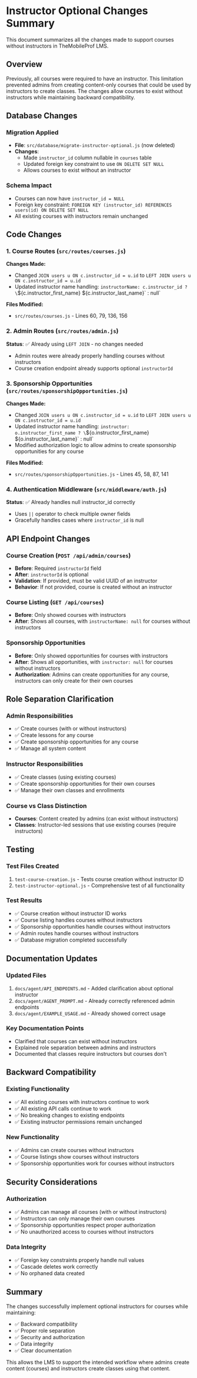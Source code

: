 # Instructor Optional Changes Summary

This document summarizes all the changes made to support courses without instructors in TheMobileProf LMS.

## Overview

Previously, all courses were required to have an instructor. This limitation prevented admins from creating content-only courses that could be used by instructors to create classes. The changes allow courses to exist without instructors while maintaining backward compatibility.

## Database Changes

### Migration Applied
- **File**: `src/database/migrate-instructor-optional.js` (now deleted)
- **Changes**:
  - Made `instructor_id` column nullable in `courses` table
  - Updated foreign key constraint to use `ON DELETE SET NULL`
  - Allows courses to exist without an instructor

### Schema Impact
- Courses can now have `instructor_id = NULL`
- Foreign key constraint: `FOREIGN KEY (instructor_id) REFERENCES users(id) ON DELETE SET NULL`
- All existing courses with instructors remain unchanged

## Code Changes

### 1. Course Routes (`src/routes/courses.js`)
**Changes Made:**
- Changed `JOIN users u ON c.instructor_id = u.id` to `LEFT JOIN users u ON c.instructor_id = u.id`
- Updated instructor name handling: `instructorName: c.instructor_id ? \`${c.instructor_first_name} ${c.instructor_last_name}\` : null`

**Files Modified:**
- `src/routes/courses.js` - Lines 60, 79, 136, 156

### 2. Admin Routes (`src/routes/admin.js`)
**Status**: ✅ Already using `LEFT JOIN` - no changes needed
- Admin routes were already properly handling courses without instructors
- Course creation endpoint already supports optional `instructorId`

### 3. Sponsorship Opportunities (`src/routes/sponsorshipOpportunities.js`)
**Changes Made:**
- Changed `JOIN users u ON c.instructor_id = u.id` to `LEFT JOIN users u ON c.instructor_id = u.id`
- Updated instructor name handling: `instructor: o.instructor_first_name ? \`${o.instructor_first_name} ${o.instructor_last_name}\` : null`
- Modified authorization logic to allow admins to create sponsorship opportunities for any course

**Files Modified:**
- `src/routes/sponsorshipOpportunities.js` - Lines 45, 58, 87, 141

### 4. Authentication Middleware (`src/middleware/auth.js`)
**Status**: ✅ Already handles null instructor_id correctly
- Uses `||` operator to check multiple owner fields
- Gracefully handles cases where `instructor_id` is null

## API Endpoint Changes

### Course Creation (`POST /api/admin/courses`)
- **Before**: Required `instructorId` field
- **After**: `instructorId` is optional
- **Validation**: If provided, must be valid UUID of an instructor
- **Behavior**: If not provided, course is created without an instructor

### Course Listing (`GET /api/courses`)
- **Before**: Only showed courses with instructors
- **After**: Shows all courses, with `instructorName: null` for courses without instructors

### Sponsorship Opportunities
- **Before**: Only showed opportunities for courses with instructors
- **After**: Shows all opportunities, with `instructor: null` for courses without instructors
- **Authorization**: Admins can create opportunities for any course, instructors can only create for their own courses

## Role Separation Clarification

### Admin Responsibilities
- ✅ Create courses (with or without instructors)
- ✅ Create lessons for any course
- ✅ Create sponsorship opportunities for any course
- ✅ Manage all system content

### Instructor Responsibilities
- ✅ Create classes (using existing courses)
- ✅ Create sponsorship opportunities for their own courses
- ✅ Manage their own classes and enrollments

### Course vs Class Distinction
- **Courses**: Content created by admins (can exist without instructors)
- **Classes**: Instructor-led sessions that use existing courses (require instructors)

## Testing

### Test Files Created
1. `test-course-creation.js` - Tests course creation without instructor ID
2. `test-instructor-optional.js` - Comprehensive test of all functionality

### Test Results
- ✅ Course creation without instructor ID works
- ✅ Course listing handles courses without instructors
- ✅ Sponsorship opportunities handle courses without instructors
- ✅ Admin routes handle courses without instructors
- ✅ Database migration completed successfully

## Documentation Updates

### Updated Files
1. `docs/agent/API_ENDPOINTS.md` - Added clarification about optional instructor
2. `docs/agent/AGENT_PROMPT.md` - Already correctly referenced admin endpoints
3. `docs/agent/EXAMPLE_USAGE.md` - Already showed correct usage

### Key Documentation Points
- Clarified that courses can exist without instructors
- Explained role separation between admins and instructors
- Documented that classes require instructors but courses don't

## Backward Compatibility

### Existing Functionality
- ✅ All existing courses with instructors continue to work
- ✅ All existing API calls continue to work
- ✅ No breaking changes to existing endpoints
- ✅ Existing instructor permissions remain unchanged

### New Functionality
- ✅ Admins can create courses without instructors
- ✅ Course listings show courses without instructors
- ✅ Sponsorship opportunities work for courses without instructors

## Security Considerations

### Authorization
- ✅ Admins can manage all courses (with or without instructors)
- ✅ Instructors can only manage their own courses
- ✅ Sponsorship opportunities respect proper authorization
- ✅ No unauthorized access to courses without instructors

### Data Integrity
- ✅ Foreign key constraints properly handle null values
- ✅ Cascade deletes work correctly
- ✅ No orphaned data created

## Summary

The changes successfully implement optional instructors for courses while maintaining:
- ✅ Backward compatibility
- ✅ Proper role separation
- ✅ Security and authorization
- ✅ Data integrity
- ✅ Clear documentation

This allows the LMS to support the intended workflow where admins create content (courses) and instructors create classes using that content. 